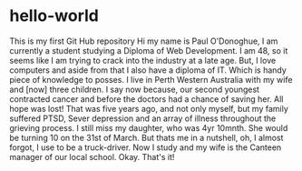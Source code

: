 # hello-world
This is my first Git Hub repository
Hi my name is Paul O'Donoghue, I am currently a student studying a Diploma of Web Development.  I am 48, so it seems like I am trying to crack into the industry at a late age.  But, I love computers and aside from that I also have a diploma of IT.  Which is handy piece of knowledge to posses.  I live in Perth Western Australia with my wife and [now] three children.  I say now because, our second youngest contracted cancer and before the doctors had a chance of saving her. All hope was lost! That was five years ago, and not only myself, but my family suffered PTSD, Sever depression and an array of illness throughout the grieving process.  I still miss my daughter, who was 4yr 10mnth.  She would be turning 10 on the 31st of March.  But thats me in a nutshell, oh, I almost forgot, I use to be a truck-driver.  Now I study and my wife is the Canteen manager of our local school. Okay. That's it!
